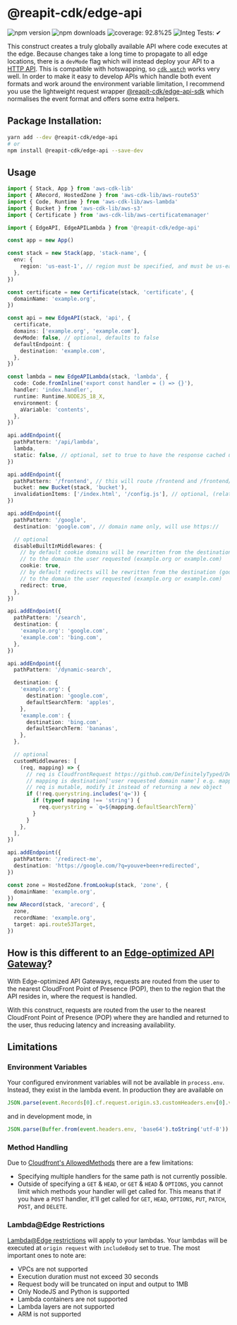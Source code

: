# @reapit-cdk/edge-api


![npm version](https://img.shields.io/npm/v/@reapit-cdk/edge-api)
![npm downloads](https://img.shields.io/npm/dm/@reapit-cdk/edge-api)
![coverage: 92.8%25](https://img.shields.io/badge/coverage-92.8%25-green)
![Integ Tests: ✔](https://img.shields.io/badge/Integ%20Tests-%E2%9C%94-green)

This construct creates a truly globally available API where code executes at the edge. Because changes take a long time to propagate to all edge locations, there is a `devMode` flag which will instead deploy your API to a [HTTP API](https://docs.aws.amazon.com/apigateway/latest/developerguide/http-api.html). This is compatible with hotswapping, so [`cdk watch`](https://docs.aws.amazon.com/cdk/v2/guide/cli.html#cli-deploy-watch) works very well. In order to make it easy to develop APIs which handle both event formats and work around the environment variable limitation, I recommend you use the lightweight request wrapper [@reapit-cdk/edge-api-sdk](../../modules/edge-api-sdk) which normalises the event format and offers some extra helpers.

## Package Installation:

```sh
yarn add --dev @reapit-cdk/edge-api
# or
npm install @reapit-cdk/edge-api --save-dev
```

## Usage
```ts
import { Stack, App } from 'aws-cdk-lib'
import { ARecord, HostedZone } from 'aws-cdk-lib/aws-route53'
import { Code, Runtime } from 'aws-cdk-lib/aws-lambda'
import { Bucket } from 'aws-cdk-lib/aws-s3'
import { Certificate } from 'aws-cdk-lib/aws-certificatemanager'

import { EdgeAPI, EdgeAPILambda } from '@reapit-cdk/edge-api'

const app = new App()

const stack = new Stack(app, 'stack-name', {
  env: {
    region: 'us-east-1', // region must be specified, and must be us-east-1 in production
  },
})

const certificate = new Certificate(stack, 'certificate', {
  domainName: 'example.org',
})

const api = new EdgeAPI(stack, 'api', {
  certificate,
  domains: ['example.org', 'example.com'],
  devMode: false, // optional, defaults to false
  defaultEndpoint: {
    destination: 'example.com',
  },
})

const lambda = new EdgeAPILambda(stack, 'lambda', {
  code: Code.fromInline('export const handler = () => {}'),
  handler: 'index.handler',
  runtime: Runtime.NODEJS_18_X,
  environment: {
    aVariable: 'contents',
  },
})

api.addEndpoint({
  pathPattern: '/api/lambda',
  lambda,
  static: false, // optional, set to true to have the response cached until the next deployment
})

api.addEndpoint({
  pathPattern: '/frontend', // this will route /frontend and /frontend/* to the bucket
  bucket: new Bucket(stack, 'bucket'),
  invalidationItems: ['/index.html', '/config.js'], // optional, (relative to the pathPattern), set to invalidate these paths after deployment
})

api.addEndpoint({
  pathPattern: '/google',
  destination: 'google.com', // domain name only, will use https://

  // optional
  disableBuiltInMiddlewares: {
    // by default cookie domains will be rewritten from the destination (google.com)
    // to the domain the user requested (example.org or example.com)
    cookie: true,
    // by default redirects will be rewritten from the destination (google.com)
    // to the domain the user requested (example.org or example.com)
    redirect: true,
  },
})

api.addEndpoint({
  pathPattern: '/search',
  destination: {
    'example.org': 'google.com',
    'example.com': 'bing.com',
  },
})

api.addEndpoint({
  pathPattern: '/dynamic-search',

  destination: {
    'example.org': {
      destination: 'google.com',
      defaultSearchTerm: 'apples',
    },
    'example.com': {
      destination: 'bing.com',
      defaultSearchTerm: 'bananas',
    },
  },

  // optional
  customMiddlewares: [
    (req, mapping) => {
      // req is CloudfrontRequest https://github.com/DefinitelyTyped/DefinitelyTyped/blob/master/types/aws-lambda/common/cloudfront.d.ts#L44
      // mapping is destination['user requested domain name'] e.g. mapping['example.org']
      // req is mutable, modify it instead of returning a new object
      if (!req.querystring.includes('q=')) {
        if (typeof mapping !== 'string') {
          req.querystring = `q=${mapping.defaultSearchTerm}`
        }
      }
    },
  ],
})

api.addEndpoint({
  pathPattern: '/redirect-me',
  destination: 'https://google.com/?q=youve+been+redirected',
})

const zone = HostedZone.fromLookup(stack, 'zone', {
  domainName: 'example.org',
})
new ARecord(stack, 'arecord', {
  zone,
  recordName: 'example.org',
  target: api.route53Target,
})

```

## How is this different to an [Edge-optimized API Gateway](https://docs.aws.amazon.com/apigateway/latest/developerguide/api-gateway-api-endpoint-types.html)?
With Edge-optimized API Gateways, requests are routed from the user to the nearest CloudFront Point of Presence (POP), then to the region that the API resides in, where the request is handled.

With this construct, requests are routed from the user to the nearest CloudFront Point of Presence (POP) where they are handled and returned to the user, thus reducing latency and increasing availability.

## Limitations

### Environment Variables
Your configured environment variables will not be available in `process.env`. Instead, they exist in the lambda event. In production they are available on 
```js 
JSON.parse(event.Records[0].cf.request.origin.s3.customHeaders.env[0].value)
```
and in development mode, in
```js
JSON.parse(Buffer.from(event.headers.env, 'base64').toString('utf-8'))
```

### Method Handling
Due to [Cloudfront's AllowedMethods](https://docs.aws.amazon.com/cloudfront/latest/APIReference/API_AllowedMethods.html) there are a few limitations:
* Specifying multiple handlers for the same path is not currently possible.
* Outside of specifying a `GET` & `HEAD`, or  `GET` & `HEAD` & `OPTIONS`, you cannot limit which methods your handler will get called for. This means that if you have a `POST` handler, it'll get called for `GET`, `HEAD`, `OPTIONS`, `PUT`, `PATCH`, `POST`, and `DELETE`.

### Lambda@Edge Restrictions
[Lambda@Edge restrictions](https://docs.aws.amazon.com/AmazonCloudFront/latest/DeveloperGuide/edge-functions-restrictions.html#lambda-at-edge-function-restrictions) will apply to your lambdas. Your lambdas will be executed at `origin request` with `includeBody` set to true.
The most important ones to note are:
* VPCs are not supported
* Execution duration must not exceed 30 seconds
* Request body will be truncated on input and output to 1MB
* Only NodeJS and Python is supported
* Lambda containers are not supported
* Lambda layers are not supported
* ARM is not supported
